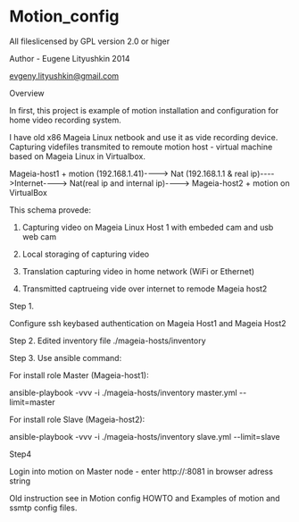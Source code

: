 Motion_config
=============

All fileslicensed by GPL version 2.0 or higer

Author - Eugene Lityushkin 2014

evgeny.lityushkin@gmail.com

Overview

In first, this project is example of motion installation and configuration for home video recording system.

I have old x86 Mageia Linux netbook and use it as vide recording device.
Capturing videfiles transmited to remoute motion host - virtual machine based on Mageia Linux in Virtualbox.


Mageia-host1 + motion (192.168.1.41)----> Nat (192.168.1.1 & real ip)---->Internet----> Nat(real ip and internal ip)----> Mageia-host2 + motion on VirtualBox 

This schema provede:

1. Capturing video on Mageia Linux Host 1 with embeded cam and usb web cam

2. Local storaging of capturing video 

3. Translation capturing video in home network (WiFi or Ethernet)

4. Transmitted captrueing vide over internet to remode Mageia host2 


Step 1.

Configure ssh keybased authentication on Mageia Host1 and Mageia Host2

Step 2. Edited inventory file ./mageia-hosts/inventory 

Step 3.  Use ansible command:

For install role Master (Mageia-host1):

ansible-playbook -vvv -i ./mageia-hosts/inventory master.yml --limit=master

For install role Slave (Mageia-host2):

ansible-playbook -vvv -i ./mageia-hosts/inventory slave.yml --limit=slave


Step4

Login into motion on Master node - enter http://<master-ip-address>:8081 in browser adress string


   



Old instruction see in Motion config HOWTO and Examples of motion and ssmtp config files.


